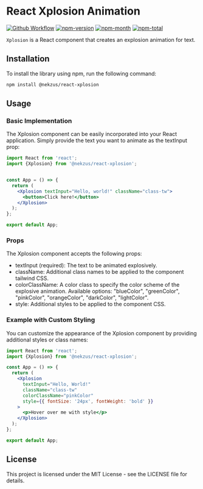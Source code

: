 # React Xplosion Animation


[![Github Workflow](https://github.com/nekzus/react-xplosion-text/actions/workflows/publish.yml/badge.svg?event=push)](https://github.com/Nekzus/hacker-effect-text/actions/workflows/publish.yml)
[![npm-version](https://img.shields.io/npm/v/@nekzus/react-xplosion.svg)](https://www.npmjs.com/package/@nekzus/react-xplosion)
[![npm-month](https://img.shields.io/npm/dm/@nekzus/react-xplosion.svg)](https://www.npmjs.com/package/@nekzus/react-xplosion)
[![npm-total](https://img.shields.io/npm/dt/@nekzus/react-xplosion.svg?style=flat)](https://www.npmjs.com/package/@nekzus/react-xplosion)

`Xplosion` is a React component that creates an explosion animation for text.

## Installation

To install the library using npm, run the following command:

```bash
npm install @nekzus/react-xplosion
```

## Usage

### Basic Implementation
The Xplosion component can be easily incorporated into your React application. Simply provide the text you want to animate as the textInput prop:

```jsx
import React from 'react';
import {Xplosion} from '@nekzus/react-xplosion';


const App = () => {
  return (
    <Xplosion textInput="Hello, world!" className="class-tw">
      <button>Click here!</button>
    </Xplosion>
  );
};

export default App;
```

### Props
The Xplosion component accepts the following props:

- textInput (required): The text to be animated explosively.
- className: Additional class names to be applied to the component tailwind CSS.
- colorClassName: A color class to specify the color scheme of the explosive animation.
Available options: "blueColor", "greenColor", "pinkColor", "orangeColor", "darkColor", "lightColor".
- style: Additional styles to be applied to the component CSS.
  
### Example with Custom Styling
You can customize the appearance of the Xplosion component by providing additional styles or class names:


```jsx
import React from 'react';
import {Xplosion} from '@nekzus/react-xplosion';

const App = () => {
  return (
    <Xplosion
      textInput="Hello, World!"
      className="class-tw"
      colorClassName="pinkColor"
      style={{ fontSize: '24px', fontWeight: 'bold' }}
    >
      <p>Hover over me with style</p>
    </Xplosion>
  );
};

export default App;
```

<!-- ## Codesandbox -->

<!-- [Link](https://codesandbox.io/p/devbox/react-hacker-effect-yw5ykh) -->

## License
This project is licensed under the MIT License - see the LICENSE file for details.



